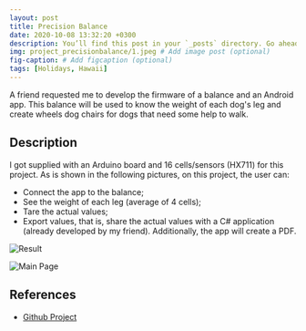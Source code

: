 ```yaml
---
layout: post
title: Precision Balance
date: 2020-10-08 13:32:20 +0300
description: You’ll find this post in your `_posts` directory. Go ahead and edit it and re-build the site to see your changes. # Add post description (optional)
img: project_precisionbalance/1.jpeg # Add image post (optional)
fig-caption: # Add figcaption (optional)
tags: [Holidays, Hawaii]
---
```

A friend requested me to develop the firmware of a balance and an Android app. This balance will be used to know the weight of each dog's leg and create wheels dog chairs for dogs that need some help to walk.

## Description
I got supplied with an Arduino board and 16 cells/sensors (HX711) for this project. As is shown in the following pictures, on this project, the user can:
* Connect the app to the balance;
* See the weight of each leg (average of 4 cells);
* Tare the actual values;
* Export values, that is, share the actual values with a C# application (already developed by my friend). Additionally, the app will create a PDF.

<img src="{{site.baseurl}}/assets/img/project_precisionbalance/1.jpeg" alt="Result" class="post-images">

![Main Page]({{site.baseurl}}/assets/img/project_precisionbalance/2.jpeg)

## References
* [Github Project](https://github.com/brunocoelho1997/PrecisionBalanceMW)
